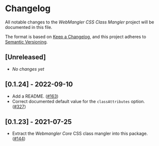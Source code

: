 # Changelog

All notable changes to the _WebMangler CSS Class Mangler_ project will be
documented in this file.

The format is based on [Keep a Changelog], and this project adheres to [Semantic
Versioning].

## [Unreleased]

- _No changes yet_

## [0.1.24] - 2022-09-10

- Add a README. ([#163])
- Correct documented default value for the `classAttributes` option. ([#327])

## [0.1.23] - 2021-07-25

- Extract the _Webmangler Core_ CSS class mangler into this package. ([#144])

[#144]: https://github.com/ericcornelissen/webmangler/pull/144
[#163]: https://github.com/ericcornelissen/webmangler/pull/163
[#327]: https://github.com/ericcornelissen/webmangler/pull/327
[keep a changelog]: https://keepachangelog.com/en/1.0.0/ "Keep a CHANGELOG"
[semantic versioning]: https://semver.org/spec/v2.0.0.html "Semantic versioning"
